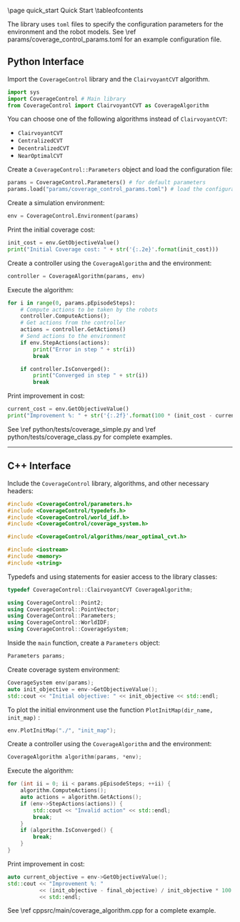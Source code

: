 \page quick_start Quick Start
\tableofcontents

The library uses `toml` files to specify the configuration parameters for the environment and the robot models.
See \ref params/coverage_control_params.toml for an example configuration file.

## Python Interface

Import the `CoverageControl` library and the `ClairvoyantCVT` algorithm.
```python
import sys
import CoverageControl # Main library
from CoverageControl import ClairvoyantCVT as CoverageAlgorithm
```

You can choose one of the following algorithms instead of `ClairvoyantCVT`:
- `ClairvoyantCVT`
- `CentralizedCVT`
- `DecentralizedCVT`
- `NearOptimalCVT`

Create a `CoverageControl::Parameters` object and load the configuration file:
```python
params = CoverageControl.Parameters() # for default parameters
params.load("params/coverage_control_params.toml") # load the configuration file
```

Create a simulation environment:
```python
env = CoverageControl.Environment(params)
```

Print the initial coverage cost:
```python
init_cost = env.GetObjectiveValue()
print("Initial Coverage cost: " + str('{:.2e}'.format(init_cost)))
```

Create a controller using the `CoverageAlgorithm` and the environment:
```python
controller = CoverageAlgorithm(params, env)
```

Execute the algorithm:
```python
for i in range(0, params.pEpisodeSteps):
    # Compute actions to be taken by the robots
    controller.ComputeActions();
    # Get actions from the controller
    actions = controller.GetActions()
    # Send actions to the environment
    if env.StepActions(actions):
        print("Error in step " + str(i))
        break

    if controller.IsConverged():
        print("Converged in step " + str(i))
        break
```

Print improvement in cost:
```python
current_cost = env.GetObjectiveValue()
print("Improvement %: " + str('{:.2f}'.format(100 * (init_cost - current_cost)/init_cost)))
```

See \ref python/tests/coverage_simple.py and \ref python/tests/coverage_class.py for complete examples.

---

## C++ Interface

Include the `CoverageControl` library, algorithms, and other necessary headers:
```cpp
#include <CoverageControl/parameters.h>
#include <CoverageControl/typedefs.h>
#include <CoverageControl/world_idf.h>
#include <CoverageControl/coverage_system.h>

#include <CoverageControl/algorithms/near_optimal_cvt.h>

#include <iostream>
#include <memory>
#include <string>
```

Typedefs and using statements for easier access to the library classes:
```cpp
typedef CoverageControl::ClairvoyantCVT CoverageAlgorithm;

using CoverageControl::Point2;
using CoverageControl::PointVector;
using CoverageControl::Parameters;
using CoverageControl::WorldIDF;
using CoverageControl::CoverageSystem;
```

Inside the `main` function, create a `Parameters` object:
```cpp
Parameters params;
```

Create coverage system environment:
```cpp
CoverageSystem env(params);
auto init_objective = env->GetObjectiveValue();
std::cout << "Initial objective: " << init_objective << std::endl;
```

To plot the initial environment use the function `PlotInitMap(dir_name, init_map)` :
```cpp
env.PlotInitMap("./", "init_map");
```

Create a controller using the `CoverageAlgorithm` and the environment:
```cpp
CoverageAlgorithm algorithm(params, *env);
```

Execute the algorithm:
```cpp
for (int ii = 0; ii < params.pEpisodeSteps; ++ii) {
    algorithm.ComputeActions();
    auto actions = algorithm.GetActions();
    if (env->StepActions(actions)) {
        std::cout << "Invalid action" << std::endl;
        break;
    }
    if (algorithm.IsConverged() {
        break;
    }
}
```

Print improvement in cost:
```cpp
auto current_objective = env->GetObjectiveValue();
std::cout << "Improvement %: "
          << (init_objective - final_objective) / init_objective * 100
          << std::endl;
```

See \ref cppsrc/main/coverage_algorithm.cpp for a complete example.








